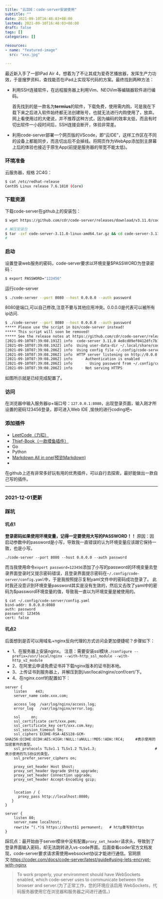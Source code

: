 ```yaml
---
title: "云IDE：code-server安装使用"
subtitle: ""
date: 2021-09-10T16:48:03+08:00
lastmod: 2021-09-10T16:48:03+08:00
draft: false
tags: []
categories: []

resources:
- name: "featured-image"
  src: "xxx.jpg"

---
```


最近新入手了一部IPad Air 4，想着为了不让其成为爱奇艺播放器，发挥生产力功效，于是搜罗资料，查找能否在iPad上实现写代码的方案。最终找到两种方法：

- 利用SSH连接软件，在远程服务器上利用Vim、NEOVim等编辑器软件进行编码。

  首先找到的是一款名为**termius**的软件，下载免费，使用需内购，可是我在下载下来之后进入软件始终都无法创建账号，也就无法进行内购使用了，放弃。网上看使用过的大佬说，并不推荐这种方式，因为编码的效率太低，而且有时切出软件一小段时间后，SSH连接会断开，体验非常差。

- 利用code-server部署一个网页版的VScode，即“云IDE”，这样工作区在不同的设备上都能同步，而且切出后不会掉线。将网页作为WebApp添加到主屏幕上后的体验也接近于原生App(前提是服务器的带宽不能太低)。 

###  环境准备

云服务器，规格 2C4G：

```bash
$ cat /etc/redhat-release 
CentOS Linux release 7.6.1810 (Core)
```

###  下载资源

下载code-server在github上的安装包：

```sh
$ wget https://github.com/cdr/code-server/releases/download/v3.11.0/code-server-3.11.0-linux-amd64.tar.gz

# 解压安装包
$ tar -zxf code-server-3.11.0-linux-amd64.tar.gz && cd code-server-3.11.0-linux-amd64
#
```

###  启动

设置登录web服务的密码，code-server要求以环境变量$PASSWORD为登录密码：

```sh
$ export PASSWORD="123456"
```

运行code-server

```sh
$ ./code-server --port 8080 --host 0.0.0.0 --auth password
```

8080是端口,可以自己修改,注意不要与其他应用冲突。0.0.0.0是代表可以被所有ip访问.

```sh
$ ./code-server --port 8080 --host 0.0.0.0 --auth password
***** Please use the script in bin/code-server instead!
***** This script will soon be removed!
***** See the release notes at https://github.com/cdr/code-server/releases/tag/v3.4.0
[2021-09-10T07:39:08.191Z] info  code-server 3.11.0 4e8cd09ef0412dfc7b148b7639a692e20e4fd6dd
[2021-09-10T07:39:08.192Z] info  Using user-data-dir ~/.local/share/code-server
[2021-09-10T07:39:08.206Z] info  Using config file ~/.config/code-server/config.yaml
[2021-09-10T07:39:08.206Z] info  HTTP server listening on http://0.0.0.0:8080 
[2021-09-10T07:39:08.206Z] info    - Authentication is enabled
[2021-09-10T07:39:08.206Z] info      - Using password from ~/.config/code-server/config.yaml
[2021-09-10T07:39:08.206Z] info    - Not serving HTTPS

```

如图所示就是已经完成配置了。

###  访问

在浏览器中输入服务器ip+端口号：`127.0.0.1:8080`，出现登录页面，输入刚才所设置的密码123456登录，即可进入Web IDE ,愉快的进行coding吧~

###  添加插件

- [LeetCode（力扣）](https://marketplace.visualstudio.com/items?itemName=LeetCode.vscode-leetcode)
- [Thief-Book（一款摸鱼插件）](https://marketplace.visualstudio.com/items?itemName=C-TEAM.thief-book)
- Go
- Python
- [Markdown All in one(预览Markdown)](https://marketplace.visualstudio.com/items?itemName=yzhang.markdown-all-in-one)
- 
在github上还有非常多好玩有用的优秀插件，可以自行去探索，最好能做出一款自己写的插件。

---
###  2021-12-01更新
### 踩坑
#### 坑点1
**登录密码如果使用环境变量，记得一定要使用大写的PASSWORD！！** 原因：因启动参数中的password是小写，导致我一直错误的认为环境变量应该跟它保持一致，也是小写。
```
./code-server --port 8080 --host 0.0.0.0 --auth password
```
而当我使用命令`export password=123456`添加了小写的password的环境变量去登录界面登录时又提示密码错误，且登录界面提示密码在`~/.config/code-server/config.yaml`中，于是我按照提示复制yaml文件中的密码成功登录了。
此时我还没意识到环境变量password其实是没有生效的，然后又去改了yaml中的密码为$password环境变量的值，导致我一直以为环境变量是被使用的。
```
$ cat ~/.config/code-server/config.yaml
bind-addr: 0.0.0.0:8080
auth: password
password: 123456
cert: false
```
#### 坑点2
后面想到是否可以用域名+nginx反向代理的方式访问会更加便捷呢？步骤如下：

- 1、在服务器上安装nginx。
	注意：需要安装ssl模块`./configure --prefix=/usr/local/nginx --with-http_ssl_module --with-http_v2_module`
- 2、在阿里云申请免费证书并下载nginx版本的证书到本地。
- 3、上传证书到服务器上，并解压到到/usr/local/nginx/conf/cert/下。
- 4、在nginx.conf的配置如下：
```
server {
    listen    443;
    server_name code.xxx.com;

    access_log  /var/log/nginx/access.log;
    error_log   /var/log/nginx/error.log;

    ssl     on;
    ssl_certificate cert/xxx.pem;
    ssl_certificate_key cert/xxx.com.key;
    ssl_session_timeout 5m;
    ssl_ciphers ECDHE-RSA-AES128-GCM-SHA256:ECDHE:ECDH:AES:HIGH:!NULL:!aNULL:!MD5:!ADH:!RC4;     #表示使用的加密套件的类型。
    ssl_protocols TLSv1.1 TLSv1.2 TLSv1.3; 							 #表示使用的TLS协议的类型。
    ssl_prefer_server_ciphers on;

    proxy_set_header Host $host;
    proxy_set_header Upgrade $http_upgrade;
    proxy_set_header Connection upgrade;
    proxy_set_header Accept-Encoding gzip;


    location / {
      proxy_pass http://localhost:8080;
   }
}

server {
    listen 80;
    server_name localhost;
    rewrite ^(.*)$ https://$host$1 permanent;   # http重写到https
}

```
踩坑点：最开始由于server模块中没有配置`proxy_set_header`请求头，导致到了登录界面输入密码，却无法跳转进入vs-code界面。后面查看coder官方文档发现，code-server要求请求需使用websocket协议才能进行通信。官网原文:https://coder.com/docs/code-server/latest/guide#using-lets-encrypt-with-nginx
> To work properly, your environment should have WebSockets enabled, which code-server uses to communicate between the browser and server.(为了正常工作，您的环境应该启用 WebSockets，代码服务器使用它在浏览器和服务器之间进行通信。)

